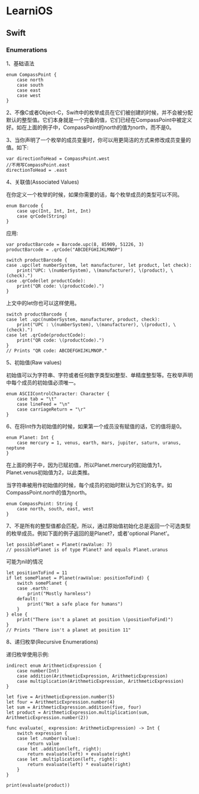 # LearniOS

## Swift

### Enumerations

1、基础语法

```
enum CompassPoint {
    case north
    case south
    case east
    case west
}
```

2、不像C或者Object-C，Swift中的枚举成员在它们被创建的时候，并不会被分配默认的整型值。它们本身就是一个完备的值，它们已经在CompassPoint中被定义好。如在上面的例子中，CompassPoint的north的值为north，而不是0。

3、当你声明了一个枚举的成员变量时，你可以用更简洁的方式来修改成员变量的值。如下:

```
var directionToHead = CompassPoint.west
//不用写CompassPoint.east
directionToHead = .east
```

4、关联值(Associated Values) 

在你定义一个枚举的时候，如果你需要的话，每个枚举成员的类型可以不同。

```
enum Barcode {
    case upc(Int, Int, Int, Int)
    case qrCode(String)
}
```

应用:

```
var productBarcode = Barcode.upc(8, 85909, 51226, 3)
productBarcode = .qrCode("ABCDEFGHIJKLMNOP")

switch productBarcode {
case .upc(let numberSystem, let manufacturer, let product, let check):
    print("UPC: \(numberSystem), \(manufacturer), \(product), \(check).")
case .qrCode(let productCode):
    print("QR code: \(productCode).")
}
```

上文中的let你也可以这样使用。

```
switch productBarcode {
case let .upc(numberSystem, manufacturer, product, check):
    print("UPC : \(numberSystem), \(manufacturer), \(product), \(check).")
case let .qrCode(productCode):
    print("QR code: \(productCode).")
}
// Prints "QR code: ABCDEFGHIJKLMNOP."
```

5、初始值(Raw values)

初始值可以为字符串、字符或者任何数字类型如整型、单精度整型等。在枚举声明中每个成员的初始值必须唯一。

```
enum ASCIIControlCharacter: Character {
    case tab = "\t"
    case lineFeed = "\n"
    case carriageReturn = "\r"
}
```

6、在将Int作为初始值的时候，如果第一个成员没有赋值的话，它的值将是0。

```
enum Planet: Int {
    case mercury = 1, venus, earth, mars, jupiter, saturn, uranus, neptune
}
```

在上面的例子中，因为已赋初值，所以Planet.mercury的初始值为1，Planet.venus初始值为2，以此类推。

当字符串被用作初始值的时候，每个成员的初始时默认为它们的名字。如CompassPoint.north的值为north。

```
enum CompassPoint: String {
    case north, south, east, west
}
```

7、不是所有的整型值都会匹配，所以，通过原始值初始化总是返回一个可选类型的枚举成员。例如下面的例子返回的是Planet?，或者'optional Planet'。

```
let possiblePlanet = Planet(rawValue: 7)
// possiblePlanet is of type Planet? and equals Planet.uranus
```

可能为nil的情况

```
let positionToFind = 11
if let somePlanet = Planet(rawValue: positionToFind) {
    switch somePlanet {
    case .earth:
        print("Mostly harmless")
    default:
        print("Not a safe place for humans")
    }
} else {
    print("There isn't a planet at position \(positionToFind)")
}
// Prints "There isn't a planet at position 11"
```

8、递归枚举(Recursive Enumerations)

递归枚举使用示例:

```
indirect enum ArithmeticExpression {
    case number(Int)
    case addition(ArithmeticExpression, ArithmeticExpression)
    case multiplication(ArithmeticExpression, ArithmeticExpression)
}

let five = ArithmeticExpression.number(5)
let four = ArithmeticExpression.number(4)
let sum = ArithmeticExpression.addition(five, four)
let product = ArithmeticExpression.multiplication(sum, ArithmeticExpression.number(2))

func evaluate(_ expression: ArithmeticExpression) -> Int {
    switch expression {
    case let .number(value):
        return value
    case let .addition(left, right):
        return evaluate(left) + evaluate(right)
    case let .multiplication(left, right):
        return evaluate(left) * evaluate(right)
    }
}
 
print(evaluate(product))
```
 
